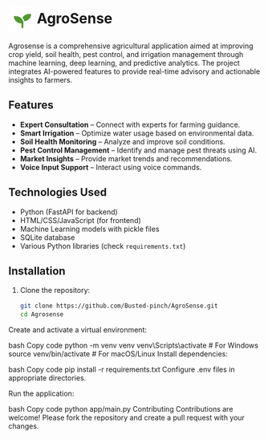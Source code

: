 <h1>
  <img src="project/Frontend/Agrosense/logo.png" width="50" height="50" style="vertical-align:middle;">
  AgroSense
</h1>

Agrosense is a comprehensive agricultural application aimed at improving crop yield, soil health, pest control, and irrigation management through machine learning, deep learning, and predictive analytics. The project integrates AI-powered features to provide real-time advisory and actionable insights to farmers.

## Features

- **Expert Consultation** – Connect with experts for farming guidance.
- **Smart Irrigation** – Optimize water usage based on environmental data.
- **Soil Health Monitoring** – Analyze and improve soil conditions.
- **Pest Control Management** – Identify and manage pest threats using AI.
- **Market Insights** – Provide market trends and recommendations.
- **Voice Input Support** – Interact using voice commands.

## Technologies Used

- Python (FastAPI for backend)
- HTML/CSS/JavaScript (for frontend)
- Machine Learning models with pickle files
- SQLite database
- Various Python libraries (check `requirements.txt`)

## Installation

1. Clone the repository:

   ```bash
   git clone https://github.com/Busted-pinch/AgroSense.git
   cd Agrosense
Create and activate a virtual environment:

bash
Copy code
python -m venv venv
venv\Scripts\activate   # For Windows
source venv/bin/activate # For macOS/Linux
Install dependencies:

bash
Copy code
pip install -r requirements.txt
Configure .env files in appropriate directories.

Run the application:

bash
Copy code
python app/main.py
Contributing
Contributions are welcome! Please fork the repository and create a pull request with your changes.
